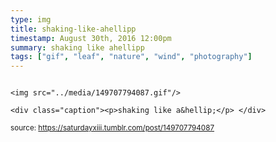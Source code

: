 ```yaml
---
type: img
title: shaking-like-ahellipp
timestamp: August 30th, 2016 12:00pm
summary: shaking like ahellipp 
tags: ["gif", "leaf", "nature", "wind", "photography"]
---
```


                
                
                
                                                                                        <img src="../media/149707794087.gif"/>
                                                                                          <div class="caption"><p>shaking like a&hellip;</p> </div>
                                    
                
                
                
                
                                
<small>source: https://saturdayxiii.tumblr.com/post/149707794087</small>